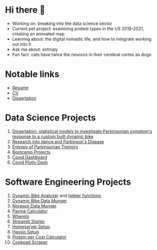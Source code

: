 # Hi there 👋

- Working on: breaking into the data science sector
- Current pet project: examining protest types in the US 2019-2021, creating an animated map
- Learning about: the digital nomadic life, and how to integrate working out into it
- Ask me about: entropy
- Fun fact: cats have twice the neurons in their cerebral cortex as dogs

# Notable links

- [Resume](https://resume.peti.work)
- [CV](https://cv.peti.work)
- [Dissertation](https://dissertation.peti.work)

# Data Science Projects

1. [Dissertation: statistical models to investigate Parkinsonian symptom's response to a custom built dynamic bike](https://github.com/pomkos/dissert)
2. [Research into dance and Parkinson's Disease](https://github.com/pomkos/dance_flow)
3. [Entropy of Parkinsonian Tremors](https://github.com/pomkos/entropy_tremor)
4. [Bootcamp Projects](https://github.com/pomkos/Finished-Projects)
5. [Covid Dashboard](https://github.com/pomkos/covid_dash)
6. [Covid Plotly Dash](https://github.com/pomkos/covid_w_plotlydash)

# Software Engineering Projects
1. [Dynamic Bike Analyzer](https://github.com/pomkos/dynamic_biking) and [helper functions](https://github.com/pomkos/dynbike_helper_functions)
2. [Dynamic Bike Data Munger](https://github.com/pomkos/biking)
3. [Noraxon Data Munger](https://github.com/pomkos/dancing)
4. [Payme Calculator](https://github.com/pomkos/payme)
5. [WhereIs](https://github.com/pomkos/whereis)
6. [Streamlit Starter](https://github.com/pomkos/streamlit_starter)
7. [Homeserver Setup](https://github.com/pomkos/homeserver)
8. [Hassio Setup](https://github.com/pomkos/hassio_config)
9. [Protein per Cost Calculator](https://github.com/pomkos/brotein)
10. [Cookpad Scraper](https://github.com/pomkos/cookpad_scrape)
